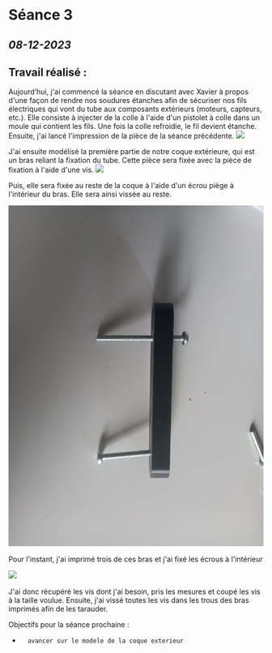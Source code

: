 # **Séance 3**
## *08-12-2023* 

## Travail réalisé :

Aujourd’hui, j'ai commencé la séance en discutant avec Xavier à propos d'une façon de rendre nos soudures étanches afin de sécuriser nos fils électriques qui vont du tube aux composants extérieurs (moteurs, capteurs, etc.). Elle consiste à injecter de la colle à l'aide d'un pistolet à colle dans un moule qui contient les fils. Une fois la colle refroidie, le fil devient étanche.
Ensuite, j'ai lancé l'impression de la pièce de la séance précédente.
![](https://cdn.discordapp.com/attachments/721511441399545919/1184516275012120666/20231213_133451.jpg)

J'ai ensuite modélisé la première partie de notre coque extérieure, qui est un bras reliant la fixation du tube. Cette pièce sera fixée avec la pièce de fixation à l'aide d'une vis.
![](https://raw.githubusercontent.com/TibaudoRomain/ProjetAR/main/Reports/Anas/Images/modélisation%20du%20bras.png)

Puis, elle sera fixée au reste de la coque à l'aide d'un écrou piège à l'intérieur du bras. Elle sera ainsi vissée au reste.

![](https://raw.githubusercontent.com/TibaudoRomain/ProjetAR/main/Reports/Anas/Images/bras%20avec%20vis.jpg)

Pour l'instant, j'ai imprimé trois de ces bras et j'ai fixé les écrous à l'intérieur

![](https://raw.githubusercontent.com/TibaudoRomain/ProjetAR/main/Reports/Anas/Images/bras%20imprimé%20avec%20ecrou.jpg)

J'ai donc récupéré les vis dont j'ai besoin, pris les mesures et coupé les vis à la taille voulue. Ensuite, j'ai vissé toutes les vis dans les trous des bras imprimés afin de les tarauder.

Objectifs pour la séance prochaine : 
-       avancer sur le modele de la coque exterieur

